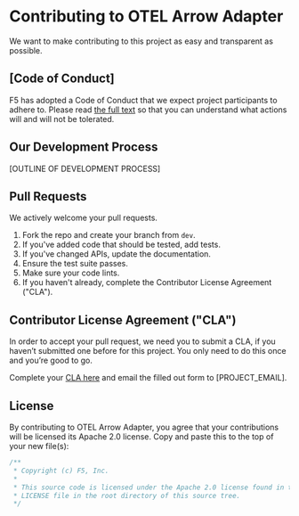 # Contributing to OTEL Arrow Adapter
We want to make contributing to this project as easy and transparent as
possible.

## [Code of Conduct]

F5 has adopted a Code of Conduct that we expect project participants to adhere
to. Please read [the full text](CODE_OF_CONDUCT.md) so that you can understand
what actions will and will not be tolerated.

## Our Development Process

[OUTLINE OF DEVELOPMENT PROCESS]

## Pull Requests
We actively welcome your pull requests.

1. Fork the repo and create your branch from `dev`.
2. If you've added code that should be tested, add tests.
3. If you've changed APIs, update the documentation.
4. Ensure the test suite passes.
5. Make sure your code lints.
6. If you haven't already, complete the Contributor License Agreement ("CLA").

## Contributor License Agreement ("CLA")

In order to accept your pull request, we need you to submit a CLA, if you
haven’t submitted one before for this project. You only need to do this
once and you’re good to go.

Complete your [CLA here](F5%20Contributor%20License%20Agreement.docx) and email
the filled out form to [PROJECT_EMAIL].

## License
By contributing to OTEL Arrow Adapter, you agree that your contributions will be licensed
its Apache 2.0 license. Copy and paste this to the top of your new file(s):

```js
/**
 * Copyright (c) F5, Inc.
 *
 * This source code is licensed under the Apache 2.0 license found in the
 * LICENSE file in the root directory of this source tree.
 */